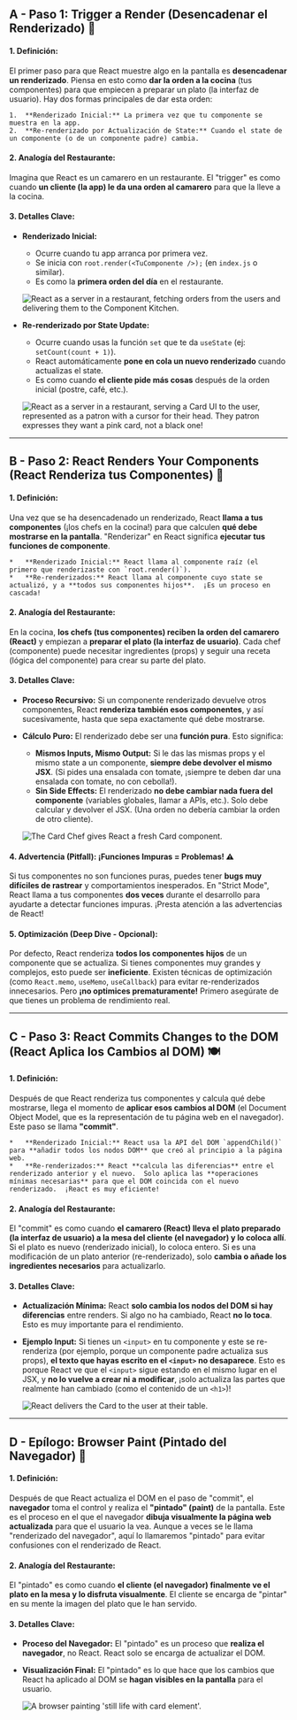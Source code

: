 ## A - Paso 1: Trigger a Render (Desencadenar el Renderizado) 🚀

#### 1. **Definición:**

El primer paso para que React muestre algo en la pantalla es **desencadenar un renderizado**. Piensa en esto como **dar la orden a la cocina** (tus componentes) para que empiecen a preparar un plato (la interfaz de usuario). Hay dos formas principales de dar esta orden:

    1.  **Renderizado Inicial:** La primera vez que tu componente se muestra en la app.
    2.  **Re-renderizado por Actualización de State:** Cuando el state de un componente (o de un componente padre) cambia.

#### 2. **Analogía del Restaurante:**

Imagina que React es un camarero en un restaurante. El "trigger" es como cuando **un cliente (la app) le da una orden al camarero** para que la lleve a la cocina.

#### 3. **Detalles Clave:**

- **Renderizado Inicial:**

  - Ocurre cuando tu app arranca por primera vez.
  - Se inicia con `root.render(<TuComponente />);` (en `index.js` o similar).
  - Es como la **primera orden del día** en el restaurante.

  ![React as a server in a restaurant, fetching orders from the users and delivering them to the Component Kitchen.](https://react.dev/images/docs/illustrations/i_render-and-commit1.png)

- **Re-renderizado por State Update:**

  - Ocurre cuando usas la función `set` que te da `useState` (ej: `setCount(count + 1)`).
  - React automáticamente **pone en cola un nuevo renderizado** cuando actualizas el state.
  - Es como cuando **el cliente pide más cosas** después de la orden inicial (postre, café, etc.).

  ![React as a server in a restaurant, serving a Card UI to the user, represented as a patron with a cursor for their head. They patron expresses they want a pink card, not a black one!](https://react.dev/images/docs/illustrations/i_rerender1.png)

---

## B - Paso 2: React Renders Your Components (React Renderiza tus Componentes) 🍳

#### 1. **Definición:**

Una vez que se ha desencadenado un renderizado, React **llama a tus componentes** (¡los chefs en la cocina!) para que calculen **qué debe mostrarse en la pantalla**. "Renderizar" en React significa **ejecutar tus funciones de componente**.

    *   **Renderizado Inicial:** React llama al componente raíz (el primero que renderizaste con `root.render()`).
    *   **Re-renderizados:** React llama al componente cuyo state se actualizó, y a **todos sus componentes hijos**.  ¡Es un proceso en cascada!

#### 2. **Analogía del Restaurante:**

En la cocina, **los chefs (tus componentes) reciben la orden del camarero (React)** y empiezan a **preparar el plato (la interfaz de usuario)**. Cada chef (componente) puede necesitar ingredientes (props) y seguir una receta (lógica del componente) para crear su parte del plato.

#### 3. **Detalles Clave:**

- **Proceso Recursivo:** Si un componente renderizado devuelve otros componentes, React **renderiza también esos componentes**, y así sucesivamente, hasta que sepa exactamente qué debe mostrarse.
- **Cálculo Puro:** El renderizado debe ser una **función pura**. Esto significa:

  - **Mismos Inputs, Mismo Output:** Si le das las mismas props y el mismo state a un componente, **siempre debe devolver el mismo JSX**. (Si pides una ensalada con tomate, ¡siempre te deben dar una ensalada con tomate, no con cebolla!).
  - **Sin Side Effects:** El renderizado **no debe cambiar nada fuera del componente** (variables globales, llamar a APIs, etc.). Solo debe calcular y devolver el JSX. (Una orden no debería cambiar la orden de otro cliente).

  ![The Card Chef gives React a fresh Card component.](https://react.dev/images/docs/illustrations/i_render-and-commit2.png)

#### 4. **Advertencia (Pitfall): ¡Funciones Impuras = Problemas! ⚠️**

Si tus componentes no son funciones puras, puedes tener **bugs muy difíciles de rastrear** y comportamientos inesperados. En "Strict Mode", React llama a tus componentes **dos veces** durante el desarrollo para ayudarte a detectar funciones impuras. ¡Presta atención a las advertencias de React!

#### 5. **Optimización (Deep Dive - Opcional):**

Por defecto, React renderiza **todos los componentes hijos** de un componente que se actualiza. Si tienes componentes muy grandes y complejos, esto puede ser **ineficiente**. Existen técnicas de optimización (como `React.memo`, `useMemo`, `useCallback`) para evitar re-renderizados innecesarios. Pero **¡no optimices prematuramente!** Primero asegúrate de que tienes un problema de rendimiento real.

---

## C - Paso 3: React Commits Changes to the DOM (React Aplica los Cambios al DOM) 🍽️

#### 1. **Definición:**

Después de que React renderiza tus componentes y calcula qué debe mostrarse, llega el momento de **aplicar esos cambios al DOM** (el Document Object Model, que es la representación de tu página web en el navegador). Este paso se llama **"commit"**.

    *   **Renderizado Inicial:** React usa la API del DOM `appendChild()` para **añadir todos los nodos DOM** que creó al principio a la página web.
    *   **Re-renderizados:** React **calcula las diferencias** entre el renderizado anterior y el nuevo.  Solo aplica las **operaciones mínimas necesarias** para que el DOM coincida con el nuevo renderizado.  ¡React es muy eficiente!

#### 2. **Analogía del Restaurante:**

El "commit" es como cuando **el camarero (React) lleva el plato preparado (la interfaz de usuario) a la mesa del cliente (el navegador) y lo coloca allí**. Si el plato es nuevo (renderizado inicial), lo coloca entero. Si es una modificación de un plato anterior (re-renderizado), solo **cambia o añade los ingredientes necesarios** para actualizarlo.

#### 3. **Detalles Clave:**

- **Actualización Mínima:** React **solo cambia los nodos del DOM si hay diferencias** entre renders. Si algo no ha cambiado, React **no lo toca**. Esto es muy importante para el rendimiento.
- **Ejemplo Input:** Si tienes un `<input>` en tu componente y este se re-renderiza (por ejemplo, porque un componente padre actualiza sus props), **el texto que hayas escrito en el `<input>` no desaparece**. Esto es porque React ve que el `<input>` sigue estando en el mismo lugar en el JSX, y **no lo vuelve a crear ni a modificar**, ¡solo actualiza las partes que realmente han cambiado (como el contenido de un `<h1>`)!

  ![React delivers the Card to the user at their table.](https://react.dev/images/docs/illustrations/i_render-and-commit3.png)

---

## D - Epílogo: Browser Paint (Pintado del Navegador) 🎨

#### 1. **Definición:**

Después de que React actualiza el DOM en el paso de "commit", el **navegador** toma el control y realiza el **"pintado" (paint)** de la pantalla. Este es el proceso en el que el navegador **dibuja visualmente la página web actualizada** para que el usuario la vea. Aunque a veces se le llama "renderizado del navegador", aquí lo llamaremos "pintado" para evitar confusiones con el renderizado de React.

#### 2. **Analogía del Restaurante:**

El "pintado" es como cuando **el cliente (el navegador) finalmente ve el plato en la mesa y lo disfruta visualmente**. El cliente se encarga de "pintar" en su mente la imagen del plato que le han servido.

#### 3. **Detalles Clave:**

- **Proceso del Navegador:** El "pintado" es un proceso que **realiza el navegador**, no React. React solo se encarga de actualizar el DOM.
- **Visualización Final:** El "pintado" es lo que hace que los cambios que React ha aplicado al DOM se **hagan visibles en la pantalla** para el usuario.

  ![A browser painting 'still life with card element'.](https://react.dev/images/docs/illustrations/i_browser-paint.png)
